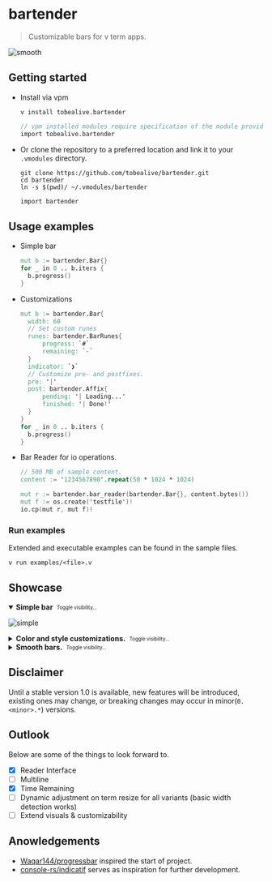 # bartender

> Customizable bars for v term apps.

![smooth](https://user-images.githubusercontent.com/34311583/228962398-a7db6cea-3be3-4a21-ae95-a78f9e587a9c.gif)

## Getting started

- Install via vpm

  ```
  v install tobealive.bartender
  ```

  ```v
  // vpm installed modules require specification of the module provider.
  import tobealive.bartender
  ```

- Or clone the repository to a preferred location and link it to your `.vmodules` directory.

  ```
  git clone https://github.com/tobealive/bartender.git
  cd bartender
  ln -s $(pwd)/ ~/.vmodules/bartender
  ```

  ```v
  import bartender
  ```

## Usage examples

- Simple bar

  ```v
  mut b := bartender.Bar{}
  for _ in 0 .. b.iters {
   	b.progress()
  }
  ```

- Customizations

  ```v
  mut b := bartender.Bar{
  	width: 60
  	// Set custom runes
  	runes: bartender.BarRunes{
  		progress: `#`
  		remaining: `-`
  	}
  	indicator: `❯`
   	// Customize pre- and postfixes.
  	pre: '|'
  	post: bartender.Affix{
  		pending: '| Loading...'
  		finished: '| Done!'
  	}
  }
  for _ in 0 .. b.iters {
   	b.progress()
  }
  ```

- Bar Reader for io operations.

  ```v
  // 500 MB of sample content.
  content := '1234567890'.repeat(50 * 1024 * 1024)

  mut r := bartender.bar_reader(bartender.Bar{}, content.bytes())
  mut f := os.create('testfile')!
  io.cp(mut r, mut f)!
  ```

### Run examples

Extended and executable examples can be found in the sample files.

```
v run examples/<file>.v
```

## Showcase

<details open><summary><b>Simple bar</b> &nbsp;<sub><sup>Toggle visibility...</sup></sub></summary>

![simple](https://user-images.githubusercontent.com/34311583/228962887-dbc76f93-4c82-43ed-95a1-964851fe3617.gif)

</details>

<details><summary><b>Color and style customizations.</b> &nbsp;<sub><sup>Toggle visibility...</sup></sub></summary>

![colors](https://user-images.githubusercontent.com/34311583/228962409-a5d9b3cb-b6d2-4b34-a2db-305249e95c82.gif)

</details>

<details><summary><b>Smooth bars.</b> &nbsp;<sub><sup>Toggle visibility...</sup></sub></summary>

![download](https://user-images.githubusercontent.com/34311583/228962385-2fd9e185-81a5-481a-aa9c-6101405bf64a.gif)

</details>

## Disclaimer

Until a stable version 1.0 is available, new features will be introduced, existing ones may change, or breaking changes may occur in minor(`0.<minor>.*`) versions.

## Outlook

Below are some of the things to look forward to.

- [x] Reader Interface
- [ ] Multiline
- [x] Time Remaining
- [ ] Dynamic adjustment on term resize for all variants (basic width detection works)
- [ ] Extend visuals & customizability

## Anowledgements

- [Waqar144/progressbar][10] inspired the start of project.
- [console-rs/indicatif][20] serves as inspiration for further development.

[10]: https://github.com/Waqar144/progressbar
[20]: https://github.com/console-rs/indicatif

```

```
